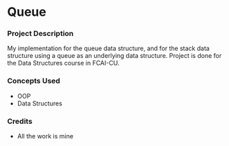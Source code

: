 # Queue

### Project Description

My implementation for the queue data structure, and for the stack data structure using a queue as an underlying data structure. 
Project is done for the Data Structures course in FCAI-CU.

### Concepts Used

- OOP
- Data Structures

### Credits

- All the work is mine 